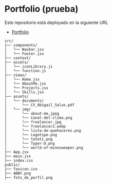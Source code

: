 # Portfolio (prueba)

Este repositorio está deployado en la siguiente URL

- [Portfolio](http://localhost:5173/portfolio-prueba/)

```plaintext
src/
├── components/
│   └── Navbar.jsx
│   └── Footer.jsx
├── context/
├── assets/
│   └── iconLibrary.js
│   └── function.js
├── views/
│   └── Home.jsx
│   └── AboutMe.jsx
│   └── Projects.jsx
│   └── Skills.jsx
├── assets/
│   └── documents/
│       └── CV_Abigail_Salas.pdf
│   └── img/
│       └── about-me.jpeg
│       └── Canal-del-clima.png
│       └── freelancer.jpg
│       └── freelancer2.webp
│       └── lista-de-quehaceres.png
│       └── Logotipo.png
│       └── tateti.png
│       └── Typer-D.png
│       └── world-of-minesweeper.png
├── App.jsx
├── main.jsx
├── index.css
public/
├── favicon.ico
├── ABBY.png
├── foto_de_perfil.png
```
